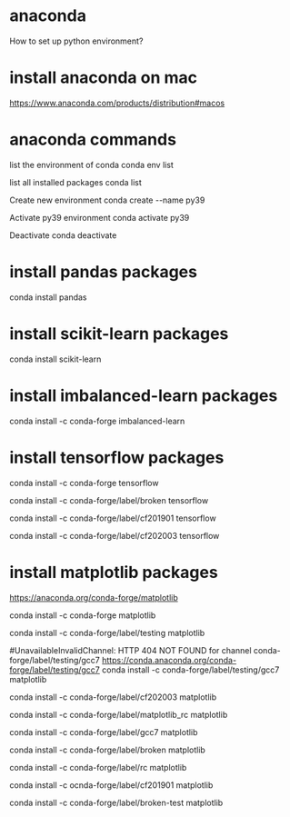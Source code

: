 # anaconda
How to set up python environment?

# install anaconda on mac
https://www.anaconda.com/products/distribution#macos

# anaconda commands

list the environment of conda
conda env list

list all installed packages
conda list

Create new environment
conda create --name py39

Activate py39 environment
conda activate py39

Deactivate
conda deactivate

# install pandas packages
conda install pandas

# install scikit-learn packages
conda install scikit-learn

# install imbalanced-learn packages
conda install -c conda-forge imbalanced-learn

# install tensorflow packages
conda install -c conda-forge tensorflow

conda install -c conda-forge/label/broken tensorflow

conda install -c conda-forge/label/cf201901 tensorflow

conda install -c conda-forge/label/cf202003 tensorflow

# install matplotlib packages
https://anaconda.org/conda-forge/matplotlib

conda install -c conda-forge matplotlib

conda install -c conda-forge/label/testing matplotlib

#UnavailableInvalidChannel: HTTP 404 NOT FOUND for channel conda-forge/label/testing/gcc7 <https://conda.anaconda.org/conda-forge/label/testing/gcc7>
conda install -c conda-forge/label/testing/gcc7 matplotlib

conda install -c conda-forge/label/cf202003 matplotlib

conda install -c conda-forge/label/matplotlib_rc matplotlib

conda install -c conda-forge/label/gcc7 matplotlib

conda install -c conda-forge/label/broken matplotlib

conda install -c conda-forge/label/rc matplotlib

conda install -c ocnda-forge/label/cf201901 matplotlib

conda install -c conda-forge/label/broken-test matplotlib

